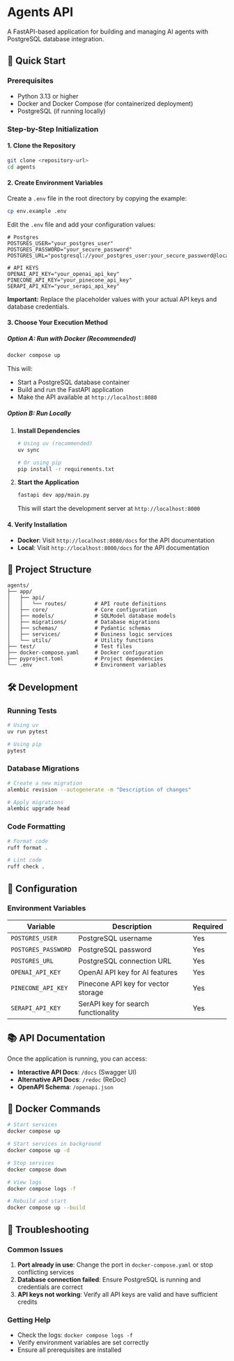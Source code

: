 # Agents API

A FastAPI-based application for building and managing AI agents with PostgreSQL database integration.

## 🚀 Quick Start

### Prerequisites

- Python 3.13 or higher
- Docker and Docker Compose (for containerized deployment)
- PostgreSQL (if running locally)

### Step-by-Step Initialization

#### 1. Clone the Repository

```bash
git clone <repository-url>
cd agents
```

#### 2. Create Environment Variables

Create a `.env` file in the root directory by copying the example:

```bash
cp env.example .env
```

Edit the `.env` file and add your configuration values:

```env
# Postgres
POSTGRES_USER="your_postgres_user"
POSTGRES_PASSWORD="your_secure_password"
POSTGRES_URL="postgresql://your_postgres_user:your_secure_password@localhost:5432/agents_db"

# API KEYS
OPENAI_API_KEY="your_openai_api_key"
PINECONE_API_KEY="your_pinecone_api_key"
SERAPI_API_KEY="your_serapi_api_key"
```

**Important:** Replace the placeholder values with your actual API keys and database credentials.

#### 3. Choose Your Execution Method

##### Option A: Run with Docker (Recommended)

```bash
docker compose up
```

This will:

- Start a PostgreSQL database container
- Build and run the FastAPI application
- Make the API available at `http://localhost:8080`

##### Option B: Run Locally

1. **Install Dependencies**

   ```bash
   # Using uv (recommended)
   uv sync

   # Or using pip
   pip install -r requirements.txt
   ```

2. **Start the Application**

   ```bash
   fastapi dev app/main.py
   ```

   This will start the development server at `http://localhost:8000`

#### 4. Verify Installation

- **Docker**: Visit `http://localhost:8080/docs` for the API documentation
- **Local**: Visit `http://localhost:8000/docs` for the API documentation

## 📁 Project Structure

```
agents/
├── app/
│   ├── api/
│   │   └── routes/         # API route definitions
│   ├── core/               # Core configuration
│   ├── models/             # SQLModel database models
│   ├── migrations/         # Database migrations
│   ├── schemas/            # Pydantic schemas
│   ├── services/           # Business logic services
│   └── utils/              # Utility functions
├── test/                   # Test files
├── docker-compose.yaml     # Docker configuration
├── pyproject.toml          # Project dependencies
└── .env                    # Environment variables
```

## 🛠️ Development

### Running Tests

```bash
# Using uv
uv run pytest

# Using pip
pytest
```

### Database Migrations

```bash
# Create a new migration
alembic revision --autogenerate -m "Description of changes"

# Apply migrations
alembic upgrade head
```

### Code Formatting

```bash
# Format code
ruff format .

# Lint code
ruff check .
```

## 🔧 Configuration

### Environment Variables

| Variable            | Description                         | Required |
| ------------------- | ----------------------------------- | -------- |
| `POSTGRES_USER`     | PostgreSQL username                 | Yes      |
| `POSTGRES_PASSWORD` | PostgreSQL password                 | Yes      |
| `POSTGRES_URL`      | PostgreSQL connection URL           | Yes      |
| `OPENAI_API_KEY`    | OpenAI API key for AI features      | Yes      |
| `PINECONE_API_KEY`  | Pinecone API key for vector storage | Yes      |
| `SERAPI_API_KEY`    | SerAPI key for search functionality | Yes      |

## 📚 API Documentation

Once the application is running, you can access:

- **Interactive API Docs**: `/docs` (Swagger UI)
- **Alternative API Docs**: `/redoc` (ReDoc)
- **OpenAPI Schema**: `/openapi.json`

## 🐳 Docker Commands

```bash
# Start services
docker compose up

# Start services in background
docker compose up -d

# Stop services
docker compose down

# View logs
docker compose logs -f

# Rebuild and start
docker compose up --build
```

## 🚨 Troubleshooting

### Common Issues

1. **Port already in use**: Change the port in `docker-compose.yaml` or stop conflicting services
2. **Database connection failed**: Ensure PostgreSQL is running and credentials are correct
3. **API keys not working**: Verify all API keys are valid and have sufficient credits

### Getting Help

- Check the logs: `docker compose logs -f`
- Verify environment variables are set correctly
- Ensure all prerequisites are installed
